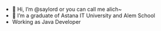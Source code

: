 - 👋 Hi, I’m @saylord or you can call me alich~
- 🌱 I’m a graduate of Astana IT University and Alem School
- Working as Java Developer

